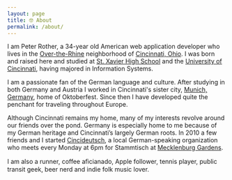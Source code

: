 ```yaml
---
layout: page
title: 🤓 About
permalink: /about/
---
```


I am Peter Rother, a 34-year old American web application developer who lives in the [Over-the-Rhine][otr] neighborhood of [Cincinnati, Ohio][cincinnati]. I was born and raised here and studied at [St. Xavier High School][st-xavier] and the [University of Cincinnati][uc], having majored in Information Systems.

I am a passionate fan of the German language and culture. After studying in both Germany and Austria I worked in Cincinnati's sister city, [Munich, Germany][munich], home of Oktoberfest. Since then I have developed quite the penchant for traveling throughout Europe.

Although Cincinnati remains my home, many of my interests revolve around our friends over the pond. Germany is especially home to me because of my German heritage and Cincinnati’s largely German roots. In 2010 a few friends and I started [Cincideutsch][cincideutsch], a local German-speaking organization who meets every Monday at 6pm for Stammtisch at [Mecklenburg Gardens][mecklenburgs].

I am also a runner, coffee aﬁcianado, Apple follower, tennis player, public transit geek, beer nerd and indie folk music lover.

[otr]: http://en.wikipedia.org/wiki/Over-the-Rhine
[cincinnati]: http://en.wikipedia.org/wiki/Cincinnati
[st-xavier]: http://en.wikipedia.org/wiki/St._Xavier_High_School_%28Cincinnati%29
[uc]: http://en.wikipedia.org/wiki/University_of_Cincinnati
[munich]: http://en.wikipedia.org/wiki/Munich
[cincideutsch]: http://cincideutsch.com/
[mecklenburgs]: http://www.mecklenburgs.net/
